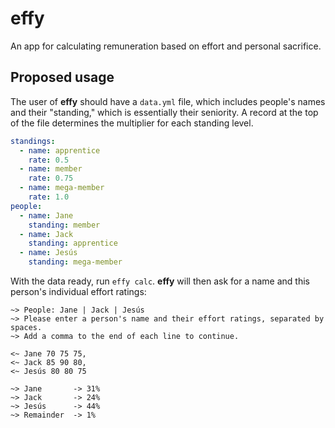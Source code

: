 # effy
An app for calculating remuneration based on effort and personal sacrifice.

## Proposed usage

The user of **effy** should have a `data.yml` file, which includes people's names and their "standing," which is essentially their seniority. A record at the top of the file determines the multiplier for each standing level.

```yaml
standings:
  - name: apprentice
    rate: 0.5
  - name: member
    rate: 0.75
  - name: mega-member
    rate: 1.0
people:
  - name: Jane
    standing: member
  - name: Jack
    standing: apprentice
  - name: Jesús
    standing: mega-member
```

With the data ready, run `effy calc`. **effy** will then ask for a name and this person's individual effort ratings:

```
~> People: Jane | Jack | Jesús
~> Please enter a person's name and their effort ratings, separated by spaces.
~> Add a comma to the end of each line to continue.

<~ Jane 70 75 75,
<~ Jack 85 90 80,
<~ Jesús 80 80 75

~> Jane       -> 31%
~> Jack       -> 24%
~> Jesús      -> 44%
~> Remainder  -> 1%
```
